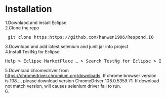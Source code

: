 # Installation
1.Downlaod and install Eclipse <br />
2.Clone the repo <br />
<pre> git clone https:https://github.com/hanwen1996/Respond.IO </pre>
3.Download and add latest selenium and junit jar into project <br />
4.Install TestNg for Eclipse 
<pre>Help > Eclipse MarketPlace … > Search TestNg for Eclipse > Install TestNg for Eclipse > Complete installation for TestNg for Eclipse</pre>
5.Download chromedriver from https://chromedriver.chromium.org/downloads. If chrome browser version is 108…, please download version ChromeDriver 108.0.5359.71. If download not match version, will causes selenium driver fail to run. <br />
6.
